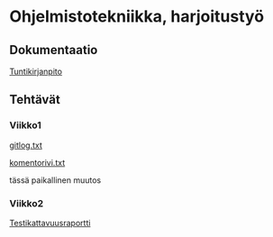# Ohjelmistotekniikka, harjoitustyö

## Dokumentaatio
[Tuntikirjanpito](https://github.com/marykristina4/ot-harjoitustyo/blob/master/dokumentaatio/tuntikirjanpito.md)

## Tehtävät
### Viikko1

[gitlog.txt](https://github.com/marykristina4/ot-harjoitustyo/blob/master/laskarit/viikko1/gitlog.txt)

[komentorivi.txt](https://github.com/marykristina4/ot-harjoitustyo/blob/master/laskarit/viikko1/komentorivi.txt)

tässä paikallinen muutos

### Viikko2

[Testikattavuusraportti](https://github.com/marykristina4/ot-harjoitustyo/blob/master/laskarit/viikko2/screenshot_testikattavuus.JPG)
